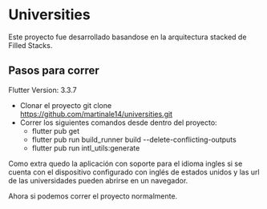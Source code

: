 # Universities

Este proyecto fue desarrollado basandose en la arquitectura stacked de Filled Stacks.

## Pasos para correr

Flutter Version: 3.3.7

- Clonar el proyecto git clone https://github.com/martinale14/universities.git
- Correr los siguientes comandos desde dentro del proyecto:
  - flutter pub get
  - flutter pub run build_runner build --delete-conflicting-outputs
  - flutter pub run intl_utils:generate
  
Como extra quedo la aplicación con soporte para el idioma ingles si se cuenta con el dispositivo configurado con inglés de estados unidos y las url de las universidades pueden abrirse en un navegador.

Ahora si podemos correr el proyecto normalmente.
